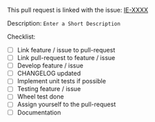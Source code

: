 This pull request is linked with the issue: [IE-XXXX](Issue%20link)

Description:
`Enter a Short Description`

Checklist:

- [ ] Link feature / issue to pull-request
- [ ] Link pull-request to feature / issue
- [ ] Develop feature / issue
- [ ] CHANGELOG updated
- [ ] Implement unit tests if possible
- [ ] Testing feature / issue
- [ ] Wheel test done
- [ ] Assign yourself to the pull-request
- [ ] Documentation
